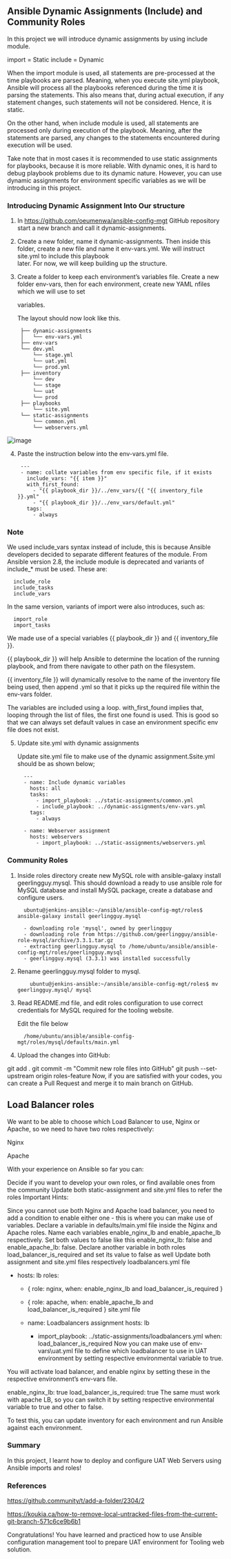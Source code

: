 ## Ansible Dynamic Assignments (Include) and Community Roles


In this project we will introduce dynamic assignments by using include module.

import = Static
include = Dynamic

When the import module is used, all statements are pre-processed at the time playbooks are parsed. Meaning, when you execute site.yml playbook, Ansible will process all the playbooks referenced during the time it is parsing the statements. This also means that, during actual execution, if any statement changes, such statements will not be considered. Hence, it is static.

On the other hand, when include module is used, all statements are processed only during execution of the playbook. Meaning, after the statements are parsed, any changes to the statements encountered during execution will be used.

Take note that in most cases it is recommended to use static assignments for playbooks, because it is more reliable. With dynamic ones, it is hard to debug playbook problems due to its dynamic nature. However, you can use dynamic assignments for environment specific variables as we will be introducing in this project.


### Introducing Dynamic Assignment Into Our structure

1. In  https://github.com/oeumenwa/ansible-config-mgt GitHub repository start a new branch and call it dynamic-assignments.

2. Create a new folder, name it dynamic-assignments. Then inside this folder, create a new file and name it env-vars.yml. We will instruct site.yml to include this playbook    
   later. For now, we will keep building up the structure.

3. Create a folder to keep each environment’s variables file. Create a new folder env-vars, then for each environment, create new YAML nfiles which we will use to set   

    variables.

    The layout should now look like this.

        ├── dynamic-assignments
        │   └── env-vars.yml
        ├── env-vars
        └── dev.yml
            └── stage.yml
            └── uat.yml
            └── prod.yml
        ├── inventory
            └── dev
            └── stage
            └── uat
            └── prod
        ├── playbooks
            └── site.yml
        └── static-assignments
            └── common.yml
            └── webservers.yml
        
 ![image](https://user-images.githubusercontent.com/78841364/121199143-b11f1b00-c840-11eb-8786-953226d973d9.png)


4. Paste the instruction below into the env-vars.yml file.

        ---
        - name: collate variables from env specific file, if it exists
          include_vars: "{{ item }}"
          with_first_found:
            - "{{ playbook_dir }}/../env_vars/{{ "{{ inventory_file }}.yml"
            - "{{ playbook_dir }}/../env_vars/default.yml"
          tags:
            - always


### Note

We used include_vars syntax instead of include, this is because Ansible developers decided to separate different features of the module. From Ansible version 2.8, the include module is deprecated and variants of include_* must be used. These are:

      include_role
      include_tasks
      include_vars

In the same version, variants of import were also introduces, such as:

      import_role
      import_tasks

We made use of a special variables {{ playbook_dir }} and {{ inventory_file }}. 

{{ playbook_dir }} will help Ansible to determine the location of the running playbook, and from there navigate to other path on the filesystem. 

{{ inventory_file }} will dynamically resolve to the name of the inventory file being used, then append .yml so that it picks up the required file within the env-vars folder.

The variables are included using a loop. with_first_found implies that, looping through the list of files, the first one found is used. This is good so that we can always set default values in case an environment specific env file does not exist.


5. Update site.yml with dynamic assignments

   Update site.yml file to make use of the dynamic assignment.Ssite.yml should be as shown below;

         ---
         - name: Include dynamic variables 
           hosts: all
           tasks:
             - import_playbook: ../static-assignments/common.yml 
             - include_playbook: ../dynamic-assignments/env-vars.yml
           tags:
             - always

         - name: Webserver assignment
           hosts: webservers
             - import_playbook: ../static-assignments/webservers.yml

### Community Roles

1. Inside roles directory create new MySQL role with ansible-galaxy install geerlingguy.mysql. This should download a ready to use ansible role    for MySQL database and install MySQL package, create a database and configure users.

         ubuntu@jenkins-ansible:~/ansible/ansible-config-mgt/roles$ ansible-galaxy install geerlingguy.mysql
         
         - downloading role 'mysql', owned by geerlingguy
         - downloading role from https://github.com/geerlingguy/ansible-role-mysql/archive/3.3.1.tar.gz
         - extracting geerlingguy.mysql to /home/ubuntu/ansible/ansible-config-mgt/roles/geerlingguy.mysql
         - geerlingguy.mysql (3.3.1) was installed successfully

2. Rename geerlingguy.mysql folder to mysql.
               
           ubuntu@jenkins-ansible:~/ansible/ansible-config-mgt/roles$ mv geerlingguy.mysql/ mysql


3. Read README.md file, and edit roles configuration to use correct credentials for MySQL required for the tooling website.
   
   Edit the file below
   
         /home/ubuntu/ansible/ansible-config-mgt/roles/mysql/defaults/main.yml
        


4. Upload the changes into GitHub:


git add .
git commit -m "Commit new role files into GitHub"
git push --set-upstream origin roles-feature
Now, if you are satisfied with your codes, you can create a Pull Request and merge it to main branch on GitHub.

## Load Balancer roles

We want to be able to choose which Load Balancer to use, Nginx or Apache, so we need to have two roles respectively:

Nginx

Apache

With your experience on Ansible so far you can:

Decide if you want to develop your own roles, or find available ones from the community
Update both static-assignment and site.yml files to refer the roles
Important Hints:

Since you cannot use both Nginx and Apache load balancer, you need to add a condition to enable either one - this is where you can make use of variables.
Declare a variable in defaults/main.yml file inside the Nginx and Apache roles. Name each variables enable_nginx_lb and enable_apache_lb respectively.
Set both values to false like this enable_nginx_lb: false and enable_apache_lb: false.
Declare another variable in both roles load_balancer_is_required and set its value to false as well
Update both assignment and site.yml files respectively
loadbalancers.yml file

- hosts: lb
  roles:
    - { role: nginx, when: enable_nginx_lb and load_balancer_is_required }
    - { role: apache, when: enable_apache_lb and load_balancer_is_required }
site.yml file

     - name: Loadbalancers assignment
       hosts: lb
         - import_playbook: ../static-assignments/loadbalancers.yml
        when: load_balancer_is_required 
Now you can make use of env-vars\uat.yml file to define which loadbalancer to use in UAT environment by setting respective environmental variable to true.

You will activate load balancer, and enable nginx by setting these in the respective environment’s env-vars file.

enable_nginx_lb: true
load_balancer_is_required: true
The same must work with apache LB, so you can switch it by setting respective environmental variable to true and other to false.

To test this, you can update inventory for each environment and run Ansible against each environment.

### Summary

In this project, I learnt how to deploy and configure UAT Web Servers using Ansible imports and roles!

### References

https://github.community/t/add-a-folder/2304/2

https://koukia.ca/how-to-remove-local-untracked-files-from-the-current-git-branch-571c6ce9b6b1

Congratulations!
You have learned and practiced how to use Ansible configuration management tool to prepare UAT environment for Tooling web solution.
